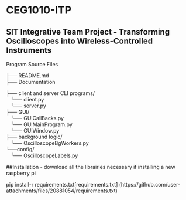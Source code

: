 # CEG1010-ITP

<h2>SIT Integrative Team Project - Transforming Oscilloscopes into Wireless-Controlled Instruments</h2>

<p>Program Source Files</p>
├── README.md  <br>
├── Documentation 

├── client and server CLI programs/  <br>
  &emsp;└── client.py  <br>
  &emsp;└── server.py  <br>
├── GUI/  <br>
  &emsp;└── GUICallBacks.py  <br>
  &emsp;└── GUIMainProgram.py  <br>
  &emsp;└── GUIWindow.py  <br>
├── background logic/  <br>
  &emsp;└── OscilloscopeBgWorkers.py  <br>
└──config/  <br>
  &emsp;└── OscilloscopeLabels.py 

<p>##Installation - download all the librairies necessary if installing a new raspberry pi</p>

<p>pip install-r requirements.txt[requirements.txt] (https://github.com/user-attachments/files/20881054/requirements.txt)</p>
